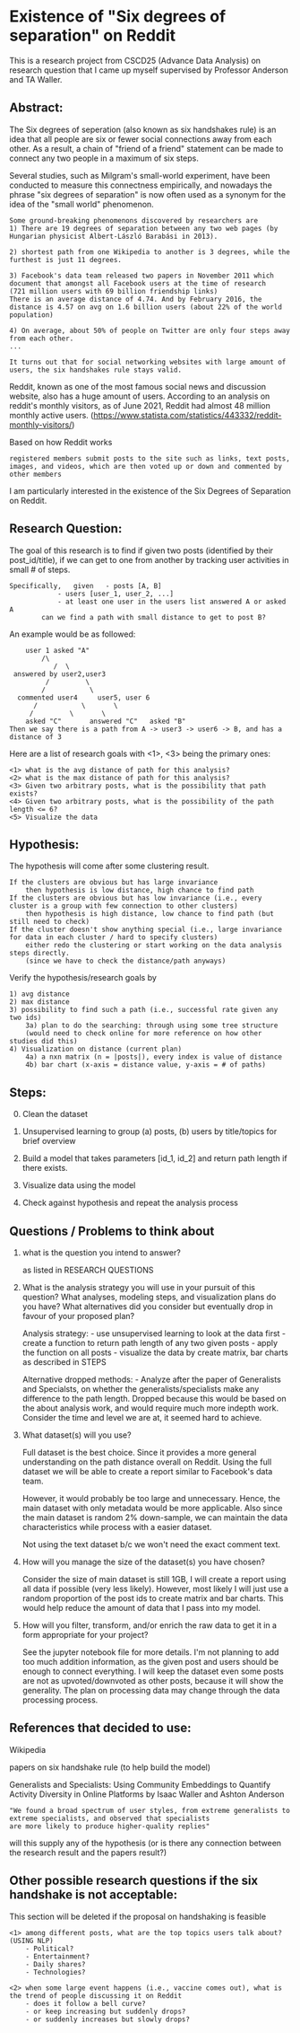 # Existence of "Six degrees of separation" on Reddit
This is a research project from CSCD25 (Advance Data Analysis) on research question that I came up myself supervised by Professor Anderson and TA Waller.

## Abstract:

The Six degrees of seperation (also known as six handshakes rule) is an idea that all people are six or fewer social connections away from each other. As a result, a chain of "friend of a friend" statement can be made to connect any two people in a maximum of six steps. 

Several studies, such as Milgram's small-world experiment, have been conducted to measure this connectness empirically, and nowadays the phrase "six degrees of separation" is now often used as a synonym for the idea of the "small world" phenomenon.

	Some ground-breaking phenomenons discovered by researchers are 
	1) There are 19 degrees of separation between any two web pages (by Hungarian physicist Albert-László Barabási in 2013). 
	
	2) shortest path from one Wikipedia to another is 3 degrees, while the furthest is just 11 degrees. 
	
	3) Facebook's data team released two papers in November 2011 which document that amongst all Facebook users at the time of research 
	(721 million users with 69 billion friendship links) 
	There is an average distance of 4.74. And by February 2016, the distance is 4.57 on avg on 1.6 billion users (about 22% of the world population)
	
	4) On average, about 50% of people on Twitter are only four steps away from each other.
	...

	It turns out that for social networking websites with large amount of users, the six handshakes rule stays valid. 
	
Reddit, known as one of the most famous social news and discussion website, also has a huge amount of users. According to an analysis on reddit's monthly visitors, as of June 2021, Reddit had almost 48 million monthly active users.	(https://www.statista.com/statistics/443332/reddit-monthly-visitors/) 

Based on how Reddit works

	registered members submit posts to the site such as links, text posts, images, and videos, which are then voted up or down and commented by other members
	
I am particularly interested in the existence of the Six Degrees of Separation on Reddit.

## Research Question:

The goal of this research is to find if given two posts (identified by their post_id/title), if we can get to one from another by tracking user activities in small # of steps.
	
	Specifically,	given 	- posts [A, B]
				- users [user_1, user_2, ...]
				- at least one user in the users list answered A or asked A
			can we find a path with small distance to get to post B?

An example would be as followed:

		user 1 asked "A" 
			/\
		       /  \
	 answered by user2,user3
		     /         \
		    /           \
	  commented user4     user5, user 6
		  /	          \       \
		 /		   \       \
	    asked "C"       answered "C"   asked "B"
	Then we say there is a path from A -> user3 -> user6 -> B, and has a distance of 3
	
Here are a list of research goals with <1>, <3> being the primary ones:
	
	<1> what is the avg distance of path for this analysis?
	<2> what is the max distance of path for this analysis?
	<3> Given two arbitrary posts, what is the possibility that path exists? 
	<4> Given two arbitrary posts, what is the possibility of the path length <= 6?
	<5> Visualize the data

## Hypothesis:
	
The hypothesis will come after some clustering result.

	If the clusters are obvious but has large invariance 
		then hypothesis is low distance, high chance to find path
	If the clusters are obvious but has low invariance (i.e., every cluster is a group with few connection to other clusters)
		then hypothesis is high distance, low chance to find path (but still need to check)
	If the cluster doesn't show anything special (i.e., large invariance for data in each cluster / hard to specify clusters)
		either redo the clustering or start working on the data analysis steps directly.
		(since we have to check the distance/path anyways)
	
Verify the hypothesis/research goals by
	
	1) avg distance
	2) max distance
	3) possibility to find such a path (i.e., successful rate given any two ids)
		3a) plan to do the searching: through using some tree structure 
		(would need to check online for more reference on how other studies did this)
	4) Visualization on distance (current plan)
		4a) a nxn matrix (n = |posts|), every index is value of distance
		4b) bar chart (x-axis = distance value, y-axis = # of paths)
		
## Steps:

0. Clean the dataset

1. Unsupervised learning to group (a) posts, (b) users by title/topics for brief overview

2. Build a model that takes parameters [id_1, id_2] and return path length if there exists. 

3. Visualize data using the model

4. Check against hypothesis and repeat the analysis process
	
## Questions / Problems to think about

1.  what is the question you intend to answer?

	
	as listed in RESEARCH QUESTIONS
	
2. What is the analysis strategy you will use in your pursuit of this question? What analyses, modeling steps, and visualization plans do you have? What alternatives did you consider but eventually drop in favour of your proposed plan?


	Analysis strategy:
		- use unsupervised learning to look at the data first
		- create a function to return path length of any two given posts
		- apply the function on all posts
		- visualize the data by create matrix, bar charts as described in STEPS
		
	Alternative dropped methods:
		- Analyze after the paper of Generalists and Specialsts, on whether the generalists/specialists make
		any difference to the path length. Dropped because this would be based on the about analysis work,
		and would require much more indepth work. Consider the time and level we are at, it seemed hard to achieve.
		
3. What dataset(s) will you use?
	
	
	Full dataset is the best choice. Since it provides a more general understanding on the path distance overall on Reddit.
	Using the full dataset we will be able to create a report similar to Facebook's data team.
	
	However, it would probably be too large and unnecessary. Hence, the main dataset with only metadata would be more applicable.
	Also since the main dataset is random 2% down-sample, we can maintain the data characteristics while process with a easier dataset.
	
	Not using the text dataset b/c we won't need the exact comment text.
	
4. How will you manage the size of the dataset(s) you have chosen?


	Consider the size of main dataset is still 1GB, I will create a report using all data if possible (very less likely).
	However, most likely I will just use a random proportion of the post ids to create matrix and bar charts. This would help
	reduce the amount of data that I pass into my model.

5. How will you filter, transform, and/or enrich the raw data to get it in a form appropriate for your project?


	See the jupyter notebook file for more details.
	I'm not planning to add too much addition information, as the given post and users should be enough to connect everything.
	I will keep the dataset even some posts are not as upvoted/downvoted as other posts, because it will show the generality.
	The plan on processing data may change through the data processing process.
	

## References that decided to use:

Wikipedia

papers on six handshake rule (to help build the model)

Generalists and Specialists: Using Community Embeddings to Quantify Activity Diversity in Online Platforms by Isaac Waller and Ashton Anderson

	"We found a broad spectrum of user styles, from extreme generalists to extreme specialists, and observed that specialists
	are more likely to produce higher-quality replies"
	
will this supply any of the hypothesis (or is there any connection between the research result and the papers result?)
	

## Other possible research questions if the six handshake is not acceptable:

This section will be deleted if the proposal on handshaking is feasible

	<1> among different posts, what are the top topics users talk about? (USING NLP)
		- Political? 
		- Entertainment? 
		- Daily shares?
		- Technologies? 
	
	<2> when some large event happens (i.e., vaccine comes out), what is the trend of people discussing it on Reddit
		- does it follow a bell curve?
		- or keep increasing but suddenly drops?
		- or suddenly increases but slowly drops?



